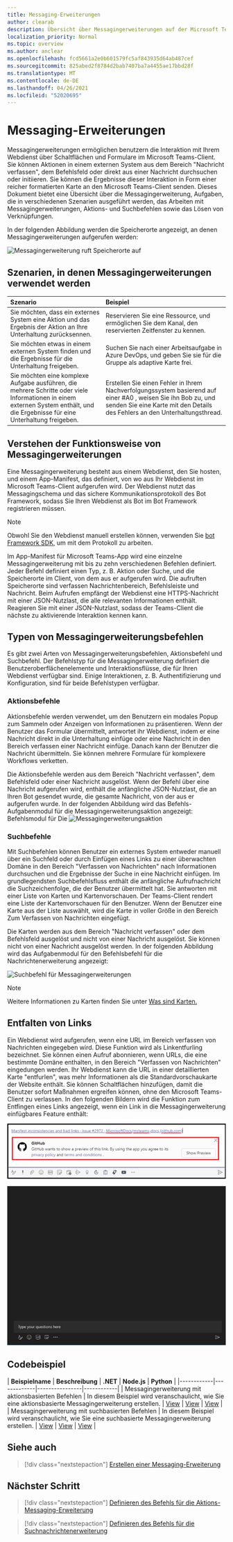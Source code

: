 ```yaml
---
title: Messaging-Erweiterungen
author: clearab
description: Übersicht über Messagingerweiterungen auf der Microsoft Teams-Plattform
localization_priority: Normal
ms.topic: overview
ms.author: anclear
ms.openlocfilehash: fcd5661a2e0b601579fc5af843935d64ab487cef
ms.sourcegitcommit: 825abed2f8784d2bab7407ba7a4455ae17bbd28f
ms.translationtype: MT
ms.contentlocale: de-DE
ms.lasthandoff: 04/26/2021
ms.locfileid: "52020695"
---
```

# <a name="messaging-extensions"></a>Messaging-Erweiterungen

Messagingerweiterungen ermöglichen benutzern die Interaktion mit Ihrem Webdienst über Schaltflächen und Formulare im Microsoft Teams-Client. Sie können Aktionen in einem externen System aus dem Bereich "Nachricht verfassen", dem Befehlsfeld oder direkt aus einer Nachricht durchsuchen oder initiieren. Sie können die Ergebnisse dieser Interaktion in Form einer reicher formatierten Karte an den Microsoft Teams-Client senden. Dieses Dokument bietet eine Übersicht über die Messagingerweiterung, Aufgaben, die in verschiedenen Szenarien ausgeführt werden, das Arbeiten mit Messagingerweiterungen, Aktions- und Suchbefehlen sowie das Lösen von Verknüpfungen.

In der folgenden Abbildung werden die Speicherorte angezeigt, an denen Messagingerweiterungen aufgerufen werden:

![Messagingerweiterung ruft Speicherorte auf](~/assets/images/messaging-extension-invoke-locations.png)

## <a name="scenarios-where-messaging-extensions-are-used"></a>Szenarien, in denen Messagingerweiterungen verwendet werden

| Szenario | Beispiel |
|:-----------------|:-----------------|
|Sie möchten, dass ein externes System eine Aktion und das Ergebnis der Aktion an Ihre Unterhaltung zurücksennen.|Reservieren Sie eine Ressource, und ermöglichen Sie dem Kanal, den reservierten Zeitfenster zu kennen.|
|Sie möchten etwas in einem externen System finden und die Ergebnisse für die Unterhaltung freigeben.|Suchen Sie nach einer Arbeitsaufgabe in Azure DevOps, und geben Sie sie für die Gruppe als adaptive Karte frei.|
|Sie möchten eine komplexe Aufgabe ausführen, die mehrere Schritte oder viele Informationen in einem externen System enthält, und die Ergebnisse für eine Unterhaltung freigeben.|Erstellen Sie einen Fehler in Ihrem Nachverfolgungssystem basierend auf einer #A0 , weisen Sie ihn Bob zu, und senden Sie eine Karte mit den Details des Fehlers an den Unterhaltungsthread.|

## <a name="understand-how-messaging-extensions-work"></a>Verstehen der Funktionsweise von Messagingerweiterungen

Eine Messagingerweiterung besteht aus einem Webdienst, den Sie hosten, und einem App-Manifest, das definiert, von wo aus Ihr Webdienst im Microsoft Teams-Client aufgerufen wird. Der Webdienst nutzt das Messagingschema und das sichere Kommunikationsprotokoll des Bot Framework, sodass Sie Ihren Webdienst als Bot im Bot Framework registrieren müssen. 

> [!NOTE]
> Obwohl Sie den Webdienst manuell erstellen können, verwenden Sie [bot Framework SDK,](https://github.com/microsoft/botframework) um mit dem Protokoll zu arbeiten.

Im App-Manifest für Microsoft Teams-App wird eine einzelne Messagingerweiterung mit bis zu zehn verschiedenen Befehlen definiert. Jeder Befehl definiert einen Typ, z. B. Aktion oder Suche, und die Speicherorte im Client, von dem aus er aufgerufen wird. Die aufruften Speicherorte sind verfassen Nachrichtenbereich, Befehlsleiste und Nachricht. Beim Aufrufen empfängt der Webdienst eine HTTPS-Nachricht mit einer JSON-Nutzlast, die alle relevanten Informationen enthält. Reagieren Sie mit einer JSON-Nutzlast, sodass der Teams-Client die nächste zu aktivierende Interaktion kennen kann. 

## <a name="types-of-messaging-extension-commands"></a>Typen von Messagingerweiterungsbefehlen

Es gibt zwei Arten von Messagingerweiterungsbefehlen, Aktionsbefehl und Suchbefehl. Der Befehlstyp für die Messagingerweiterung definiert die Benutzeroberflächenelemente und Interaktionsflüsse, die für Ihren Webdienst verfügbar sind. Einige Interaktionen, z. B. Authentifizierung und Konfiguration, sind für beide Befehlstypen verfügbar.

### <a name="action-commands"></a>Aktionsbefehle

Aktionsbefehle werden verwendet, um den Benutzern ein modales Popup zum Sammeln oder Anzeigen von Informationen zu präsentieren. Wenn der Benutzer das Formular übermittelt, antwortet ihr Webdienst, indem er eine Nachricht direkt in die Unterhaltung einfüge oder eine Nachricht in den Bereich verfassen einer Nachricht einfüge. Danach kann der Benutzer die Nachricht übermitteln. Sie können mehrere Formulare für komplexere Workflows verketten.

Die Aktionsbefehle werden aus dem Bereich "Nachricht verfassen", dem Befehlsfeld oder einer Nachricht ausgelöst. Wenn der Befehl über eine Nachricht aufgerufen wird, enthält die anfängliche JSON-Nutzlast, die an Ihren Bot gesendet wurde, die gesamte Nachricht, von der aus er aufgerufen wurde. In der folgenden Abbildung wird das Befehls-Aufgabenmodul für die Messagingerweiterungsaktion angezeigt: Befehlsmodul für Die ![ Messagingerweiterungsaktion](~/assets/images/task-module.png)

### <a name="search-commands"></a>Suchbefehle

Mit Suchbefehlen können Benutzer ein externes System entweder manuell über ein Suchfeld oder durch Einfügen eines Links zu einer überwachten Domäne in den Bereich "Verfassen von Nachrichten" nach Informationen durchsuchen und die Ergebnisse der Suche in eine Nachricht einfügen. Im grundlegendsten Suchbefehlsfluss enthält die anfängliche Aufrufnachricht die Suchzeichenfolge, die der Benutzer übermittelt hat. Sie antworten mit einer Liste von Karten und Kartenvorschauen. Der Teams-Client rendert eine Liste der Kartenvorschauen für den Benutzer. Wenn der Benutzer eine Karte aus der Liste auswählt, wird die Karte in voller Größe in den Bereich Zum Verfassen von Nachrichten eingefügt.

Die Karten werden aus dem Bereich "Nachricht verfassen" oder dem Befehlsfeld ausgelöst und nicht von einer Nachricht ausgelöst. Sie können nicht von einer Nachricht ausgelöst werden.
In der folgenden Abbildung wird das Aufgabenmodul für den Befehlsbefehl für die Nachrichtenerweiterung angezeigt:

![Suchbefehl für Messagingerweiterungen](~/assets/images/search-extension.png)

> [!NOTE]
> Weitere Informationen zu Karten finden Sie unter [Was sind Karten.](../task-modules-and-cards/what-are-cards.md)

## <a name="link-unfurling"></a>Entfalten von Links

Ein Webdienst wird aufgerufen, wenn eine URL im Bereich verfassen von Nachrichten eingegeben wird. Diese Funktion wird als Linkentfurling bezeichnet. Sie können einen Aufruf abonnieren, wenn URLs, die eine bestimmte Domäne enthalten, in den Bereich "Verfassen von Nachrichten" eingedungen werden. Ihr Webdienst kann die URL in einer detaillierten Karte "entfurlen", was mehr Informationen als die Standardvorschaukarte der Website enthält. Sie können Schaltflächen hinzufügen, damit die Benutzer sofort Maßnahmen ergreifen können, ohne den Microsoft Teams-Client zu verlassen.
In den folgenden Bildern wird die Funktion zum Entfingen eines Links angezeigt, wenn ein Link in die Messagingerweiterung einfügbares Feature enthält:
 
![unfurl link](../assets/images/messaging-extension/unfurl-link.png)

![link unfurling](../assets/images/messaging-extension/link-unfurl.gif)

## <a name="code-sample"></a>Codebeispiel

| **Beispielname** | **Beschreibung** | **.NET** | **Node.js** | **Python** |
|------------|-------------|----------------|------------|
| Messagingerweiterung mit aktionsbasierten Befehlen | In diesem Beispiel wird veranschaulicht, wie Sie eine aktionsbasierte Messagingerweiterung erstellen. | [View](https://github.com/microsoft/BotBuilder-Samples/tree/master/samples/csharp_dotnetcore/51.teams-messaging-extensions-action) | [View](https://github.com/microsoft/BotBuilder-Samples/tree/master/samples/javascript_nodejs/51.teams-messaging-extensions-action) | [View](https://github.com/microsoft/BotBuilder-Samples/tree/main/samples/python/51.teams-messaging-extensions-action) |
| Messagingerweiterung mit suchbasierten Befehlen | In diesem Beispiel wird veranschaulicht, wie Sie eine suchbasierte Messagingerweiterung erstellen. | [View](https://github.com/microsoft/BotBuilder-Samples/tree/master/samples/csharp_dotnetcore/50.teams-messaging-extensions-search) | [View](https://github.com/microsoft/BotBuilder-Samples/tree/master/samples/javascript_nodejs/50.teams-messaging-extensions-search) | [View](https://github.com/microsoft/BotBuilder-Samples/tree/main/samples/python/50.teams-messaging-extension-search) |

## <a name="see-also"></a>Siehe auch

> [!div class="nextstepaction"]
> [Erstellen einer Messaging-Erweiterung](../build-your-first-app/build-messaging-extension.md)


## <a name="next-step"></a>Nächster Schritt

> [!div class="nextstepaction"]
> [Definieren des Befehls für die Aktions-Messaging-Erweiterung](~/messaging-extensions/how-to/action-commands/define-action-command.md)

> [!div class="nextstepaction"]
> [Definieren des Befehls für die Suchnachrichtenerweiterung](~/messaging-extensions/how-to/search-commands/define-search-command.md)
